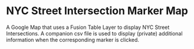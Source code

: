# NYC Street Intersection Marker Map
A Google Map that uses a Fusion Table Layer to display NYC Street Intersections. A companion csv file is used to display (private) additional information when the corresponding marker is clicked.
